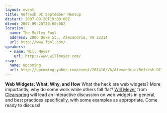 ```yaml
---
layout: event
title: Refresh DC September Meetup
dtstart: 2007-09-20T19:00:00Z
dtend: 2007-09-20T20:00:00Z
location:
  name: The Motley Fool
  address: 2000 Duke St., Alexandria, VA 22314
  url: http://www.fool.com/
speakers:
  - name: Will Meyer
    url: http://www.willmeyer.com/
rsvp:
  name: Upcoming
  url: http://upcoming.yahoo.com/event/261416/VA/Alexandria/Refresh-DC-September-meetup/The-Motley-Fool/
---
```


**Web Widgets: What, Why, and How**
What the heck are web widgets? More importantly, why do some work while others fall flat? [Will Meyer](http://www.willmeyer.com/) from [Clearspring](http://www.clearspring.com/) will lead an interactive discussion on web widgets in general, and best practices specifically, with some examples as appropriate. Come ready to discuss!